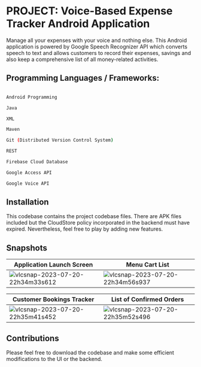 # PROJECT: Voice-Based Expense Tracker Android Application

Manage all your expenses with your voice and nothing else. This Android application is powered by Google Speech Recognizer API which converts speech to text and allows customers to record their expenses, savings and also keep a comprehensive list of all money-related activities.


## Programming Languages / Frameworks:

``` bash

Android Programming

Java

XML

Maven

Git (Distributed Version Control System)

REST 

Firebase Cloud Database

Google Access API

Google Voice API

```

## Installation

This codebase contains the project codebase files. There are APK files included but the CloudStore policy incorporated in the backend must have expired. Nevertheless, feel free to play by adding new features.

## Snapshots

| Application Launch Screen | Menu Cart List      |
| ---------------------- | ---------------------- |
| ![vlcsnap-2023-07-20-22h34m33s612](https://github.com/jyothi-koushik-1998/project3-java-android-restapi-firebase-mobileapp/assets/47804397/f275902d-2e04-4afd-b83d-2b39062027dd) | ![vlcsnap-2023-07-20-22h34m56s937](https://github.com/jyothi-koushik-1998/project3-java-android-restapi-firebase-mobileapp/assets/47804397/7947ea4c-dcb2-4021-bb5a-bf992ee6c7da)
 

| Customer Bookings Tracker             | List of Confirmed Orders             |
| ---------------------- | ---------------------- |
| ![vlcsnap-2023-07-20-22h35m41s452](https://github.com/jyothi-koushik-1998/project3-java-android-restapi-firebase-mobileapp/assets/47804397/cc8087f8-aa08-4626-b7a0-c7abfdb8e41d) | ![vlcsnap-2023-07-20-22h35m52s496](https://github.com/jyothi-koushik-1998/project3-java-android-restapi-firebase-mobileapp/assets/47804397/8936714c-fc60-41d0-85d0-3a05cf50984e) |

## Contributions

Please feel free to download the codebase and make some efficient modifications to the UI or the backend.
